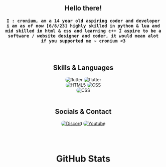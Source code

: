 <div align="center">
<h2>Hello there!</h2>
</div>

<div align="center">
  <h4 align="center"><samp>I : cronium, am a 14 year old aspiring coder and developer i am as of now [6/8/23] highly skilled in python & lua and mid skilled in html & css and learning c++ I aspire to be a software / website designer and coder, it would mean alot if you supported me    
 ~ cronium <3</samp></h4>
</div>

<br>

<h2 align="center">
    Skills & Languages
</h2>

<div align="center">
    <img src="https://img.shields.io/badge/Lua-171717?style=for-the-badge&logo=lua&logoColor=fff" alt = "flutter" style = "border-radius:15px"/>
    <img src="https://img.shields.io/badge/Python-171717?style=for-the-badge&logo=python&logoColor=fff" alt = "flutter" style = "border-radius:15px"/>
  <br>
    <img src="https://img.shields.io/badge/HTML5-171717?style=for-the-badge&logo=html5&logoColor=fff" alt="HTML5" style="border-radius:15px"/>
    <img src="https://img.shields.io/badge/CSS-171717?style=for-the-badge&logo=css3&logoColor=fff" alt="CSS" style="border-radius:15px"/>
  <br>
    <img src="https://img.shields.io/badge/C++-171717?style=for-the-badge&logo=cpp&logoColor=fff" alt="CSS" style="border-radius:15px"/>
</div>

<br>

<h2 align="center">
    Socials & Contact
</h2>

<div align="center">
  <a href="https://dsc.bio/ccronium"><img src="https://img.shields.io/badge/Discord-171717?style=for-the-badge&logo=discord&logoColor=fff" style="border-radius:15px" alt="Discord"></a>
  <a href="https://youtube.com/@ccronium"><img src="https://img.shields.io/badge/Youtube-171717?style=for-the-badge&logo=youtube&logoColor=fff" style="border-radius:15px" alt="Youtube"></a>
</div>

<br><br>
<h1 align="center">
    GitHub Stats
</h1>

<div align="center">
    <img align="center" src="https://github-readme-stats.vercel.app/api/top-langs/?username=ccronium&langs_count=50&layout=compact&theme=gruvbox_duo&hide_border=true&bg_color=000&title_color=fff&icon_color=fff&text_color=ffffff&count_private=true"  alt=""/>
</div>
<br/>

<div align="center">
    <img align="center" src="https://github-readme-stats.vercel.app/api?username=ccronium&theme=gruvbox_duo&show_icons=true&include_all_commits=true&count_private=true&theme=react&hide_border=true&bg_color=000&title_color=fff&icon_color=fff&text_color=ffffff&count_private=true"  alt=""/>
</div>

<br/>

<div align="center">
    <img align="center" src="https://github-readme-streak-stats.herokuapp.com/?user=ccronium&theme=gruvbox_duo&background=000&hide_border=true&ring=fff&currStreakLabel=fff&sideNums=fff&currStreakNum=fff&sideLabels=fff&text_color=ffffff&count_private=true"  alt=""/>
</div>
<br><br>
